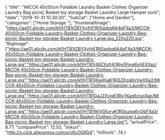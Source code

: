 {
	"title": "MICCK 40x50cm Foldable Laundry Basket Clothes Organizer Laundry Bag picnic Basket toy storage Basket Laundry Large Hamper sock",
	"date": "2018-10-31 10:30:20",
	"SubCat": ["Home and Garden"],
	"categories": ["Home Storage "],
	"thumbnailImage": "https://ae01.alicdn.com/kf/HTB1tZBYXyfrK1RjSspbq6A4pFXa3/MICCK-40x50cm-Foldable-Laundry-Basket-Clothes-Organizer-Laundry-Bag-picnic-Basket-toy-storage-Basket-Laundry-Large.jpg_220x220.jpg",
	"BigImage": ["https://ae01.alicdn.com/kf/HTB1tZBYXyfrK1RjSspbq6A4pFXa3/MICCK-40x50cm-Foldable-Laundry-Basket-Clothes-Organizer-Laundry-Bag-picnic-Basket-toy-storage-Basket-Laundry-Large.jpg","https://ae01.alicdn.com/kf/HTB1r48ZXsfrK1Rjy0Fmq6xhEXXaz/MICCK-40x50cm-Foldable-Laundry-Basket-Clothes-Organizer-Laundry-Bag-picnic-Basket-toy-storage-Basket-Laundry-Large.jpg","https://ae01.alicdn.com/kf/HTB1jI6wihjaK1RjSZKzq6xVwXXa2/MICCK-40x50cm-Foldable-Laundry-Basket-Clothes-Organizer-Laundry-Bag-picnic-Basket-toy-storage-Basket-Laundry-Large.jpg","https://ae01.alicdn.com/kf/HTB1GaJ2XvjsK1Rjy1Xaq6zispXap/MICCK-40x50cm-Foldable-Laundry-Basket-Clothes-Organizer-Laundry-Bag-picnic-Basket-toy-storage-Basket-Laundry-Large.jpg","https://ae01.alicdn.com/kf/HTB1WiV0XxrvK1RjSszeq6yObFXa3/MICCK-40x50cm-Foldable-Laundry-Basket-Clothes-Organizer-Laundry-Bag-picnic-Basket-toy-storage-Basket-Laundry-Large.jpg"],
	"actualPrice": 8.77,
	"comparePrice": 12.53,
	"linkurl": "http://s.click.aliexpress.com/e/cKyOS9G4",
	"inStock": 74
}
